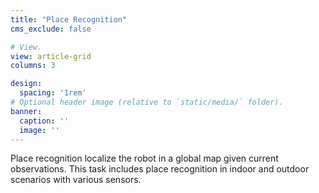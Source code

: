 ```yaml
---
title: "Place Recognition"
cms_exclude: false

# View.
view: article-grid
columns: 3

design:
  spacing: '1rem'
# Optional header image (relative to `static/media/` folder).
banner:
  caption: ''
  image: ''
---
```

<!-- ![Research Cover Image](/media/indoornavigation.jpg) -->

Place recognition localize the robot in a global map given current observations. This task includes place recognition in indoor and outdoor scenarios with various sensors.
